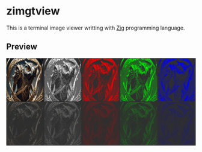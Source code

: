 # zimgtview

This is a terminal image viewer writting with [Zig](https://ziglang.org/) programming language.

## Preview

![preview](preview.png)
